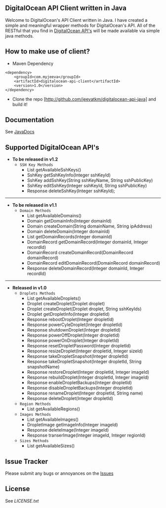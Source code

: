 DigitalOcean API Client written in Java
---------------------------------------

Welcome to DigitalOcean's API Client written in Java. I have created a simple and meaningful wrapper methods for DigitalOcean's API. All of the RESTful that you find in [DigitalOcean API's][1] will be made available via simple java methods.


How to make use of client?
------------------------------------
* Maven Dependency
<pre><code>&lt;dependency>
    &lt;groupId>com.myjeeva&lt;/groupId>
    &lt;artifactId>digitalocean-api-client&lt;/artifactId>
    &lt;version>1.0&lt;/version>
&lt;/dependency></code></pre>

* Clone the repo [http://github.com/jeevatkm/digitalocean-api-java] and build it!


Documentation
-------------

See [JavaDocs][2]

Supported DigitalOcean API's
----------------------------

* **To be released in v1.2**
    * `SSH Key Methods`
        * List<SshKey> getAvailableSshKeys()
        * SshKey getSshKeyInfo(Integer sshKeyId)
        * SshKey addSshKey(String sshKeyName, String sshPublicKey)
        * SshKey editSshKey(Integer sshKeyId, String sshPublicKey)
        * Response deleteSshKey(Integer sshKeyId);

* * *

* **To be released in v1.1**
    * `Domain Methods` 
        * List<Domain> getAvailableDomains()
        * Domain getDomainInfo(Integer domainId)
        * Domain createDomain(String domainName, String ipAddress)
        * Domain deleteDomain(Integer domainId)
        * List<DomainRecord> getDomainRecords(Integer domainId)
        * DomainRecord getDomainRecord(Integer domainId, Integer recordId)
        * DomainRecord createDomainRecord(DomainRecord domainRecord)
        * DomainRecord editDomainRecord(DomainRecord domainRecord)
        * Response deleteDomainRecord(Integer domainId, Integer recordId) 

* * *

* **Released in v1.0**
    * `Droplets Methods`
        * List<Droplet> getAvailableDroplets()
        * Droplet createDroplet(Droplet droplet)
        * Droplet createDroplet(Droplet droplet, String sshKeyIds)
        * Droplet getDropletInfo(Integer dropletId)
        * Response rebootDroplet(Integer dropletId)
        * Response powerCyleDroplet(Integer dropletId)
        * Response shutdownDroplet(Integer dropletId)
        * Response powerOffDroplet(Integer dropletId)
        * Response powerOnDroplet(Integer dropletId)
        * Response resetDropletPassword(Integer dropletId)
        * Response resizeDroplet(Integer dropletId, Integer sizeId)
        * Response takeDropletSnapshot(Integer dropletId)
        * Response takeDropletSnapshot(Integer dropletId, String snapshotName)
        * Response restoreDroplet(Integer dropletId, Integer imageId)
        * Response rebuildDroplet(Integer dropletId, Integer imageId)
        * Response enableDropletBackups(Integer dropletId)
        * Response disableDropletBackups(Integer dropletId)
        * Response renameDroplet(Integer dropletId, String name)
        * Response deleteDroplet(Integer dropletId)
    * `Region Methods`
        * List<Region> getAvailableRegions()
    * `Images Methods`
        * List<DropletImage> getAvailableImages()
        * DropletImage getImageInfo(Integer imageId)
        * Response deleteImage(Integer imageId)
        * Response transerImage(Integer imageId, Integer regionId)
    * `Sizes Methods` 
        * List<DropletSize> getAvailableSizes()	


Issue Tracker
-------------

Please submit any bugs or annoyances on the [Issues][4]

License
-------

See *LICENSE.txt*


[1]: https://api.digitalocean.com/
[2]: 
[3]: 
[4]: https://github.com/jeevatkm/digitalocean-api-java/issues
